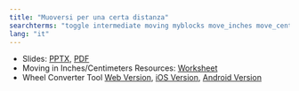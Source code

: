```yaml
---
title: "Muoversi per una certa distanza"
searchterms: "toggle intermediate moving myblocks move_inches move_centimeters move_centimetres move_cm wheelconverter my_blocks moving_with moving_with_my_blocks"
lang: "it"
---
```

 <ul>
 <li class="ng-binding">Slides:
 <a href="translations/en-us/intermediate/Muoversi per una certa distanza.pptx">PPTX</a>,
 <a href="translations/en-us/intermediate/Muoversi per una certa distanza.pdf">PDF</a>
 </li>
 <li>Moving in Inches/Centimeters Resources:
 <a href="translations/en-us/intermediate/DPIorDPCWorksheet.pdf">Worksheet</a>
 </li>
 <li>Wheel Converter Tool <a href="translations/resources/wheelconverter">Web Version</a>,
 <a href="https://itunes.apple.com/us/app/wheel-converter-for-ev3/id1042474404?ls=1&amp;mt=8">iOS Version</a>,
 <a href="https://play.google.com/store/apps/details?id=com.ev3lessons.wheelconverter">Android Version</a>
 </li>
 </ul>
